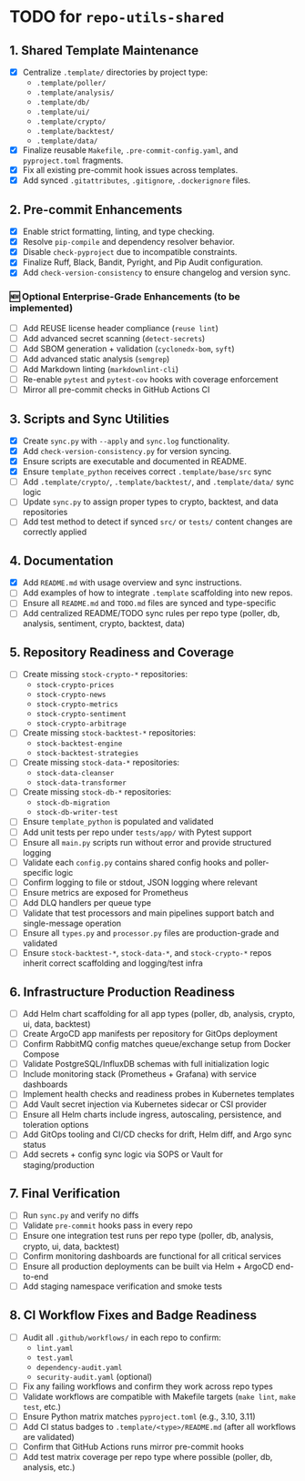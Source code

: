# TODO for `repo-utils-shared`

## 1. Shared Template Maintenance

- [x] Centralize `.template/` directories by project type:
  - `.template/poller/`
  - `.template/analysis/`
  - `.template/db/`
  - `.template/ui/`
  - `.template/crypto/`
  - `.template/backtest/`
  - `.template/data/`
- [x] Finalize reusable `Makefile`, `.pre-commit-config.yaml`, and
      `pyproject.toml` fragments.
- [x] Fix all existing pre-commit hook issues across templates.
- [x] Add synced `.gitattributes`, `.gitignore`, `.dockerignore` files.

## 2. Pre-commit Enhancements

- [x] Enable strict formatting, linting, and type checking.
- [x] Resolve `pip-compile` and dependency resolver behavior.
- [x] Disable `check-pyproject` due to incompatible constraints.
- [x] Finalize Ruff, Black, Bandit, Pyright, and Pip Audit configuration.
- [x] Add `check-version-consistency` to ensure changelog and version sync.

### 🆕 Optional Enterprise-Grade Enhancements (to be implemented)

- [ ] Add REUSE license header compliance (`reuse lint`)
- [ ] Add advanced secret scanning (`detect-secrets`)
- [ ] Add SBOM generation + validation (`cyclonedx-bom`, `syft`)
- [ ] Add advanced static analysis (`semgrep`)
- [ ] Add Markdown linting (`markdownlint-cli`)
- [ ] Re-enable `pytest` and `pytest-cov` hooks with coverage enforcement
- [ ] Mirror all pre-commit checks in GitHub Actions CI

## 3. Scripts and Sync Utilities

- [x] Create `sync.py` with `--apply` and `sync.log` functionality.
- [x] Add `check-version-consistency.py` for version syncing.
- [x] Ensure scripts are executable and documented in README.
- [x] Ensure `template_python` receives correct `.template/base/src` sync
- [ ] Add `.template/crypto/`, `.template/backtest/`, and `.template/data/` sync
      logic
- [ ] Update `sync.py` to assign proper types to crypto, backtest, and data
      repositories
- [ ] Add test method to detect if synced `src/` or `tests/` content changes are
      correctly applied

## 4. Documentation

- [x] Add `README.md` with usage overview and sync instructions.
- [ ] Add examples of how to integrate `.template` scaffolding into new repos.
- [ ] Ensure all `README.md` and `TODO.md` files are synced and type-specific
- [ ] Add centralized README/TODO sync rules per repo type (poller, db,
      analysis, sentiment, crypto, backtest, data)

## 5. Repository Readiness and Coverage

- [ ] Create missing `stock-crypto-*` repositories:
  - `stock-crypto-prices`
  - `stock-crypto-news`
  - `stock-crypto-metrics`
  - `stock-crypto-sentiment`
  - `stock-crypto-arbitrage`
- [ ] Create missing `stock-backtest-*` repositories:
  - `stock-backtest-engine`
  - `stock-backtest-strategies`
- [ ] Create missing `stock-data-*` repositories:
  - `stock-data-cleanser`
  - `stock-data-transformer`
- [ ] Create missing `stock-db-*` repositories:
  - `stock-db-migration`
  - `stock-db-writer-test`
- [ ] Ensure `template_python` is populated and validated
- [ ] Add unit tests per repo under `tests/app/` with Pytest support
- [ ] Ensure all `main.py` scripts run without error and provide structured
      logging
- [ ] Validate each `config.py` contains shared config hooks and poller-specific
      logic
- [ ] Confirm logging to file or stdout, JSON logging where relevant
- [ ] Ensure metrics are exposed for Prometheus
- [ ] Add DLQ handlers per queue type
- [ ] Validate that test processors and main pipelines support batch and
      single-message operation
- [ ] Ensure all `types.py` and `processor.py` files are production-grade and
      validated
- [ ] Ensure `stock-backtest-*`, `stock-data-*`, and `stock-crypto-*` repos
      inherit correct scaffolding and logging/test infra

## 6. Infrastructure Production Readiness

- [ ] Add Helm chart scaffolding for all app types (poller, db, analysis,
      crypto, ui, data, backtest)
- [ ] Create ArgoCD app manifests per repository for GitOps deployment
- [ ] Confirm RabbitMQ config matches queue/exchange setup from Docker Compose
- [ ] Validate PostgreSQL/InfluxDB schemas with full initialization logic
- [ ] Include monitoring stack (Prometheus + Grafana) with service dashboards
- [ ] Implement health checks and readiness probes in Kubernetes templates
- [ ] Add Vault secret injection via Kubernetes sidecar or CSI provider
- [ ] Ensure all Helm charts include ingress, autoscaling, persistence, and
      toleration options
- [ ] Add GitOps tooling and CI/CD checks for drift, Helm diff, and Argo sync
      status
- [ ] Add secrets + config sync logic via SOPS or Vault for staging/production

## 7. Final Verification

- [ ] Run `sync.py` and verify no diffs
- [ ] Validate `pre-commit` hooks pass in every repo
- [ ] Ensure one integration test runs per repo type (poller, db, analysis,
      crypto, ui, data, backtest)
- [ ] Confirm monitoring dashboards are functional for all critical services
- [ ] Ensure all production deployments can be built via Helm + ArgoCD
      end-to-end
- [ ] Add staging namespace verification and smoke tests

## 8. CI Workflow Fixes and Badge Readiness

- [ ] Audit all `.github/workflows/` in each repo to confirm:
  - `lint.yaml`
  - `test.yaml`
  - `dependency-audit.yaml`
  - `security-audit.yaml` (optional)
- [ ] Fix any failing workflows and confirm they work across repo types
- [ ] Validate workflows are compatible with Makefile targets (`make lint`,
      `make test`, etc.)
- [ ] Ensure Python matrix matches `pyproject.toml` (e.g., 3.10, 3.11)
- [ ] Add CI status badges to `.template/<type>/README.md` (after all workflows
      are validated)
- [ ] Confirm that GitHub Actions runs mirror pre-commit hooks
- [ ] Add test matrix coverage per repo type where possible (poller, db,
      analysis, etc.)
